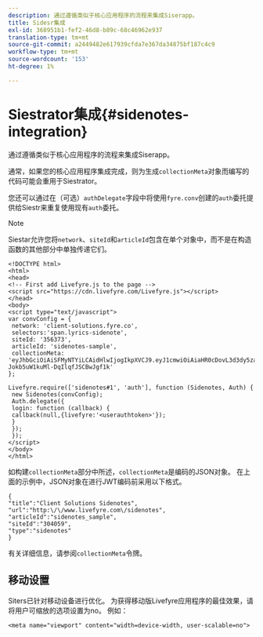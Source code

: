 ```yaml
---
description: 通过遵循类似于核心应用程序的流程来集成Siserapp。
title: Sidesr集成
exl-id: 368951b1-fef2-46d8-b89c-68c46962e937
translation-type: tm+mt
source-git-commit: a2449482e617939cfda7e367da34875bf187c4c9
workflow-type: tm+mt
source-wordcount: '153'
ht-degree: 1%

---
```


# Siestrator集成{#sidenotes-integration}

通过遵循类似于核心应用程序的流程来集成Siserapp。

通常，如果您的核心应用程序集成完成，则为生成`collectionMeta`对象而编写的代码可能会重用于Siestrator。

您还可以通过在（可选）`authDelegate`字段中将使用`fyre.conv`创建的`auth`委托提供给Siestr来重复使用现有`auth`委托。

>[!NOTE]
>
>Siestar允许您将`network`、`siteId`和`articleId`包含在单个对象中，而不是在构造函数的其他部分中单独传递它们。

```
<!DOCTYPE html> 
<html> 
<head> 
<!-- First add Livefyre.js to the page --> 
<script src="https://cdn.livefyre.com/Livefyre.js"></script> 
</head> 
<body> 
<script type="text/javascript"> 
var convConfig = { 
 network: 'client-solutions.fyre.co', 
 selectors:'span.lyrics-sidenote', 
 siteId: '356373', 
 articleId: 'sidenotes-sample', 
 collectionMeta: 'eyJhbGciOiAiSFMyNTYiLCAidHlwIjogIkpXVCJ9.eyJ1cmwiOiAiaHR0cDovL3d3dy5zaWRlbm90ZXMtZGVtby5jb20vbHlyaWNzIiwgInNpdGVJZCI6ICIzMDQwNTkiLCAidHlwZSI6ICJzaWRlbm90ZXMiLCAiYXJ0aWNsZUlkIjogInNpZGVub3Rlc19zYW1wbGUiLCAidGl0bGUiOiAiQ2xpZW50IFNvbHV0aW9ucyBTaWRlbm90ZXMifQ.2gxnsM0TS8dfp-Jokb5uW1kuMl-DqIlqfJSCBwJgf1k' 
}; 
  
Livefyre.require(['sidenotes#1', 'auth'], function (Sidenotes, Auth) { 
 new Sidenotes(convConfig); 
 Auth.delegate({ 
 login: function (callback) { 
 callback(null,{livefyre:'<userauthtoken>'}); 
 } 
 }); 
 }); 
</script> 
</body> 
</html>
```

如构建`collectionMeta`部分中所述，`collectionMeta`是编码的JSON对象。 在上面的示例中，JSON对象在进行JWT编码前采用以下格式。

```
{ 
"title":"Client Solutions Sidenotes", 
"url":"http:\/\/www.livefyre.com\/sidenotes", 
"articleId":"sidenotes_sample", 
"siteId":"304059", 
"type":"sidenotes" 
}
```

有关详细信息，请参阅`collectionMeta`令牌。

## 移动设置

Siters已针对移动设备进行优化。 为获得移动版Livefyre应用程序的最佳效果，请将用户可缩放的选项设置为no。 例如：

```
<meta name="viewport" content="width=device-width, user-scalable=no">
```
